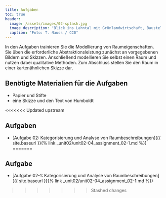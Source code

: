 ```yaml
---
title: Aufgaben
toc: true
header:
  image: /assets/images/02-splash.jpg
  image_description: "Blick ins Lahntal mit Grünlandwirtschaft, Baustelle für Stromtrassen und Regenbogen."
  caption: "Foto: T. Nauss / CC0"
---
```


In den Aufgaben trainieren Sie die Modellierung von Raumeigenschaften. Sie üben die erforderliche Abstraktionsleistung zunächst an vorgegebenen Bildern und Skizzen. Anschließend modellieren Sie selbst einen Raum und nutzen dabei qualitative Methoden. Zum Abschluss stellen Sie den Raum in einer kartenähnlichen Skizze dar.

## Benötigte Materialien für die Aufgaben
* Papier und Stifte
* eine Skizze und den Text von Humboldt


<<<<<<< Updated upstream
## Aufgaben
* [Aufgabe 02: Kategorisierung und Analyse von Raumbeschreibungen]({{ site.baseurl }}{% link _unit02/unit02-04_assignment_02-1.md %})
=======
## Aufgabe
* [Aufgabe 02-1: Kategorisierung und Analyse von Raumbeschreibungen]({{ site.baseurl }}{% link _unit02/unit02-04_assignment_02-1.md %})
>>>>>>> Stashed changes
